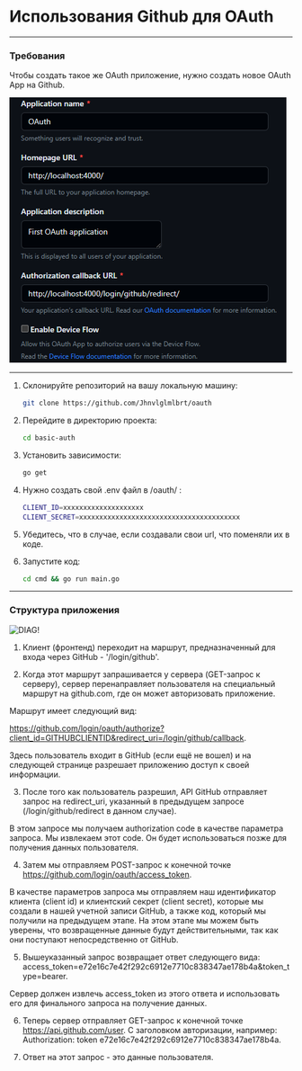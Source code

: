 
# Использования Github для OAuth

***
### Требования

Чтобы создать такое же OAuth приложение, нужно создать новое OAuth App на Github. 

![APP!](images/app.png)

***

1. Склонируйте репозиторий на вашу локальную машину:

   ```bash
   git clone https://github.com/Jhnvlglmlbrt/oauth

2. Перейдите в директорию проекта:

   ```bash
   cd basic-auth

3. Установить зависимости:
    
    ```bash
    go get 

4. Нужно создать свой .env файл в /oauth/ :

    ```bash
    CLIENT_ID=xxxxxxxxxxxxxxxxxxxx
    CLIENT_SECRET=xxxxxxxxxxxxxxxxxxxxxxxxxxxxxxxxxxxxxxxx

5. Убедитесь, что в случае, если создавали свои url, что поменяли их в коде.

6. Запустите код: 

    ```bash
    cd cmd && go run main.go

***
### Структура приложения

![DIAG!](images/diag.png)

1. Клиент (фронтенд) переходит на маршрут, предназначенный для входа через GitHub - '/login/github'.

2. Когда этот маршрут запрашивается у сервера (GET-запрос к серверу), сервер перенаправляет пользователя на специальный маршрут на github.com, где он может авторизовать приложение.

Маршрут имеет следующий вид: 

https://github.com/login/oauth/authorize?client_id=GITHUBCLIENTID&redirect_uri=/login/github/callback. 

Здесь пользователь входит в GitHub (если ещё не вошел) и на следующей странице разрешает приложению доступ к своей информации.

3. После того как пользователь разрешил, API GitHub отправляет запрос на redirect_uri, указанный в предыдущем запросе (/login/github/redirect в данном случае). 

В этом запросе мы получаем authorization code в качестве параметра запроса. Мы извлекаем этот code. Он будет использоваться позже для получения данных пользователя.

4. Затем мы отправляем POST-запрос к конечной точке https://github.com/login/oauth/access_token. 

В качестве параметров запроса мы отправляем наш идентификатор клиента (client id) и клиентский секрет (client secret), которые мы создали в нашей учетной записи GitHub, а также код, который мы получили на предыдущем этапе. На этом этапе мы можем быть уверены, что возвращенные данные будут действительными, так как они поступают непосредственно от GitHub.

5. Вышеуказанный запрос возвращает ответ следующего вида: access_token=e72e16c7e42f292c6912e7710c838347ae178b4a&token_type=bearer. 

Сервер должен извлечь access_token из этого ответа и использовать его для финального запроса на получение данных.

6. Теперь сервер отправляет GET-запрос к конечной точке https://api.github.com/user. С заголовком авторизации, например: Authorization: token e72e16c7e42f292c6912e7710c838347ae178b4a.

7. Ответ на этот запрос - это данные пользователя. 

